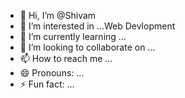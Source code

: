 - 👋 Hi, I’m @Shivam
- 👀 I’m interested in ...Web Devlopment
- 🌱 I’m currently learning ...
- 💞️ I’m looking to collaborate on ...
- 📫 How to reach me ...
- 😄 Pronouns: ...
- ⚡ Fun fact: ...

<!---
Shiboo is a ✨ special ✨ repository because its `README.md` (this file) appears on your GitHub profile.
You can click the Preview link to take a look at your changes.
--->
